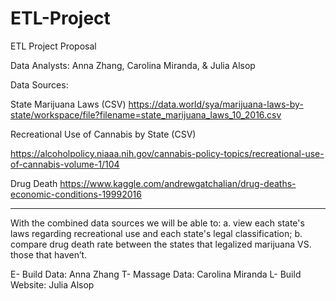 # ETL-Project

ETL Project Proposal 

Data Analysts: Anna Zhang, Carolina Miranda, & Julia Alsop 

Data Sources:

State Marijuana Laws (CSV)
	https://data.world/sya/marijuana-laws-by-state/workspace/file?filename=state_marijuana_laws_10_2016.csv

Recreational Use of Cannabis by State (CSV)

https://alcoholpolicy.niaaa.nih.gov/cannabis-policy-topics/recreational-use-of-cannabis-volume-1/104

Drug Death 
https://www.kaggle.com/andrewgatchalian/drug-deaths-economic-conditions-19992016

____________________________________________________________________________

With the combined data sources we will be able to: 
      a. view each state's laws regarding recreational use and each state's legal classification; 
      b. compare drug death rate between the states that legalized marijuana VS. those that haven’t.
      
      

E- Build Data: Anna Zhang
T- Massage Data: Carolina Miranda
L- Build Website: Julia Alsop
